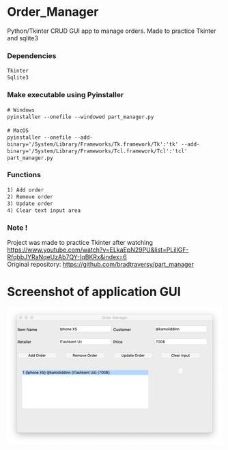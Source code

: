 # Order_Manager

Python/Tkinter CRUD GUI app to manage orders.
Made to practice Tkinter and sqlite3

### Dependencies

```
Tkinter
Sqlite3
```

### Make executable using Pyinstaller

```
# Windows
pyinstaller --onefile --windowed part_manager.py

# MacOS
pyinstaller --onefile --add-binary='/System/Library/Frameworks/Tk.framework/Tk':'tk' --add-binary='/System/Library/Frameworks/Tcl.framework/Tcl':'tcl' part_manager.py
```

### Functions

```
1) Add order
2) Remove order
3) Update order
4) Clear text input area
```

### Note !
Project was made to practice Tkinter after watching https://www.youtube.com/watch?v=ELkaEpN29PU&list=PLillGF-RfqbbJYRaNqeUzAb7QY-IqBKRx&index=6 \
Original repository: https://github.com/bradtraversy/part_manager

# Screenshot of application GUI 
![window screenshot](gui.png)
